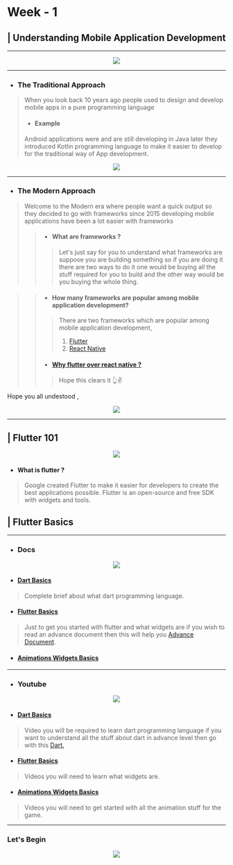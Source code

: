 # Week - 1

## | Understanding Mobile Application Development 
---

<p align="center">
  <img src = "https://media.giphy.com/media/13RH0eYA9vEAso/source.gif">
 </p>

---

* ###  The Traditional Approach 

> When you look back 10 years ago people used to design and develop mobile apps in a pure programming language 
> * #### Example 
> Android applications were and are still developing in Java later they introduced Kotlin programming language to make it easier to develop for the traditional way of App development. 


<p align="center">
  <img src = "https://media.giphy.com/media/kftafApR3TYcg/source.gif">
 </p>


---
* ###  The Modern Approach 
> Welcome to the Modern era where people want a quick output so they decided to go with frameworks since 2015 developing mobile applications have been a lot easier with frameworks 
>> * #### What are frameworks ?
>>>  Let's just say for you to understand what frameworks are suppose you are building something so if you are doing it there are two ways to do it one would be buying all the stuff required for you to build and the other way would be you buying the whole thing. 
    
>> * #### How many frameworks are popular among mobile application development?
>>> There are two frameworks which are popular among mobile application development,   
>>> 1. [Flutter](https://flutter.dev "Flutter quick look")
>>> 2. [React Native](https://reactnative.dev "React Native quick look")
>> * ####  [Why flutter over react native ?](https://www.zibtek.com/blog/advantages-of-flutter-over-react-native/ "Flutter advantage over react native")
>>> Hope this clears it 👆✌ 


Hope you all undestood , 

<p align="center">
  <img src = "https://media.giphy.com/media/4070jBBP3quE2qf3S2/source.gif">
 </p>

---

## | Flutter 101 

<p align="center">
  <img src = "https://media.giphy.com/media/kYwlqpDOT3A0o/source.gif">
 </p>


* #### What is flutter ? 
> Google created Flutter to make it easier for developers to create the best applications possible. Flutter is an open-source and free SDK with widgets and tools. 





## | Flutter Basics 

---
* ###  Docs 

<p align="center">
  <img src = "https://media.giphy.com/media/WoWm8YzFQJg5i/giphy.gif">
 </p>

* #### [Dart Basics](https://dart.dev/guides/language/specifications/DartLangSpec-v2.2.pdf "Dart PDF")
> Complete brief about what dart programming language.
* #### [Flutter Basics](shymanthlink) 
> Just to get you started with flutter and what widgets are if you wish to read an advance document then this will help you [Advance Document](https://flutter.dev/docs/development/ui/widgets-intro "Flutter Advance ").
* #### [Animations Widgets Basics](https://flutter.dev/docs/development/ui/widgets/animation "Animation Wigets")
> 
---
* ###  Youtube 

<p align="center">
  <img src = "https://media.giphy.com/media/Za7ZWOU0su5BC/source.gif">
 </p>

* #### [Dart Basics](https://www.youtube.com/watch?v=0CTj3x6jgeY "Learning Dart in 30 mins") 
> Video you will be required to learn dart programming language if you want to understand all the stuff about dart in advance level then go with this [Dart.](https://www.youtube.com/watch?v=Ej_Pcr4uC2Q "Youtube video for dart advance ")


* #### [Flutter Basics](https://www.youtube.com/watch?v=1ukSR1GRtMU&list=PL4cUxeGkcC9jLYyp2Aoh6hcWuxFDX6PBJ "Youtube videos for flutter basics") 
>Videos you will need to learn what widgets are.
* #### [Animations Widgets Basics](https://www.youtube.com/watch?v=OtrWXLfGtqE&list=PL4cUxeGkcC9gP1qg8yj-Jokef29VRCLt1 "Youtube videos for animation in flutter")
> Videos you will need to get started with all the animation stuff for the game. 





---
### Let's Begin 



<p align="center">
  <img src = "https://media.giphy.com/media/kF5w7HWRrW1YJuY7qv/source.gif">
 </p>
